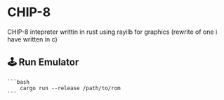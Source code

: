 # CHIP-8

CHIP-8 intepreter writtin in rust using rayilb for graphics (rewrite of one i have written in c)

## :joystick: Run Emulator
    ```bash
        cargo run --release /path/to/rom
    ```
